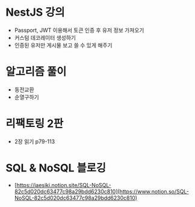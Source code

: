 # NestJS 강의

- Passport, JWT 이용해서 토큰 인증 후 유저 정보 가져오기
- 커스텀 데코레이터 생성하기
- 인증된 유저만 게시물 보고 쓸 수 있게 해주기

# 알고리즘 풀이

- 동전교환
- 순열구하기

# 리팩토링 2판

- 2장 읽기 p79-113

# SQL & NoSQL 블로깅

- [https://jaesiki.notion.site/SQL-NoSQL-82c5d020dc63477c98a29bdd6230c810](https://www.notion.so/SQL-NoSQL-82c5d020dc63477c98a29bdd6230c810)